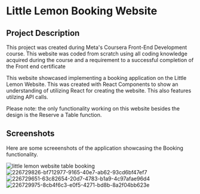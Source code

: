 # Little Lemon Booking Website

## Project Description
This project was created during Meta's Coursera Front-End Development course. This website was coded from scratch using all coding knowledge acquired during the course and a requirement to a successful completion of the Front end certificate

This website showcased implementing a booking application on the Little Lemon Website. This was created with React Components to show an understanding of utilizing React for creating the website. This also features utilzing API calls.

Please note: the only functionality working on this website besides the design is the Reserve a Table function.

## Screenshots
Here are some screeenshots of the application showcasing the Booking functionality.

![little lemon website table booking](/src/images/github-cover.png)
![226729826-bf712977-9165-40e7-ab62-93cd6bf47ef7](https://github.com/user-attachments/assets/545ca5d3-4a83-4415-97b7-5aabdca494ea)
![226729651-63c82654-20d7-4783-b1a9-4c97afae96d4](https://github.com/user-attachments/assets/9cc2b5aa-6557-4077-8083-1f328883967b)
![226729975-8cb4f6c3-e0f5-4271-bd8b-8a2f04bb623e](https://github.com/user-attachments/assets/596855ab-6c56-4f51-bcfd-055d961b9c5f)


